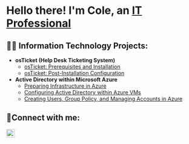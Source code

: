 <h1>Hello there! I'm Cole, an <a href="https://linkedin.com/in/cole-britton-240b50326">IT Professional</a></h1>

<h2>👨‍💻 Information Technology Projects:</h2>

- <b>osTicket (Help Desk Ticketing System)</b>
  - [osTicket: Prerequisites and Installation](https://github.com/ColeABritton/osticket-prereqs)
  - [osTicket: Post-Installation Configuration](https://github.com/ColeABritton/post-install-config)
- <b>Active Directory within Microsoft Azure</b>
  - [Preparing Infrastructure in Azure](https://github.com/ColeABritton/Preparing-Active-Directory-Infrastructure-in-Azure)
  - [Configuring Active Directory within Azure VMs](https://github.com/ColeABritton/configure-ad)
  - [Creating Users, Group Policy, and Managing Accounts in Azure](https://github.com/ColeABritton/Creating-Users-Group-Policy-And-Managing-Accounts)

<h2>🤳Connect with me:</h2>

[<img align="left" alt="Cole | LinkedIn" width="22px" src="https://cdn.jsdelivr.net/npm/simple-icons@v3/icons/linkedin.svg" />][linkedin]

[linkedin]: https://linkedin.com/in/ColeABritton
